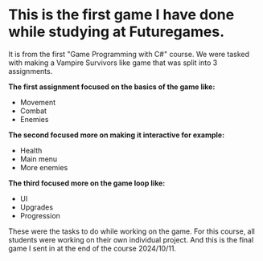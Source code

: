 # **This is the first game I have done while studying at Futuregames.**

It is from the first "Game Programming with C#" course. We were tasked with making a Vampire Survivors like game that was split into 3 assignments.



**The first assignment focused on the basics of the game like:**
- Movement
- Combat
- Enemies


**The second focused more on making it interactive for example:**
- Health
- Main menu
- More enemies


**The third focused more on the game loop like:**
- UI
- Upgrades
- Progression

These were the tasks to do while working on the game. For this course, all students were working on their own individual project. And this is the final game I sent in at the end of the course 2024/10/11.
